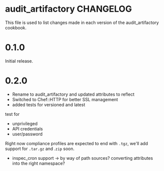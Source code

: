 # audit_artifactory CHANGELOG

This file is used to list changes made in each version of the audit_artifactory cookbook.

# 0.1.0

Initial release.

# 0.2.0

* Rename to audit_artifactory and updated attributes to reflect
* Switched to Chef::HTTP for better SSL management
* added tests for versioned and latest

test for
- unprivileged
- API credentials
- user/password

Right now compliance profiles are expected to end with `.tgz`, we'll add support for `.tar.gz` and .`zip` soon.

- inspec_cron support -> by way of path sources? converting attributes into the right namespace?
